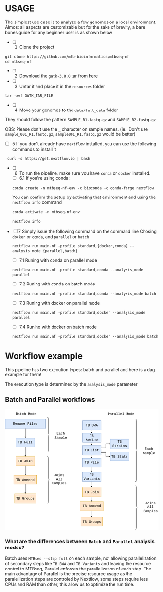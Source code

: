 # USAGE

The simplest use case is to analyze a few genomes on a local environment. Almost all aspects are customizable but for the sake of brevity, a bare bones guide for any beginner user is as shown below

- [ ] 1. Clone the project 

```shell
git clone https://github.com/mtb-bioinformatics/mtbseq-nf
cd mtbseq-nf
```

- [ ] 2. Download the  `gatk-3.8.0` tar from [here](https://console.cloud.google.com/storage/browser/_details/gatk-software/package-archive/gatk/GenomeAnalysisTK-3.8-0-ge9d806836.tar.bz2;tab=live_object)

- [ ] 3. Untar it and place it in the `resources` folder

```
tar -xvf GATK_TAR_FILE
```

- [ ] 4. Move your genomes to the `data/full_data` folder

They should follow the pattern `SAMPLE_R1.fastq.gz` and `SAMPLE_R2.fastq.gz`

OBS: Please don't use the `_` character on sample names. (ie.: Don't use `sample_001_R1.fastq.gz`, `sample001_R1.fastq.gz` would be better)

- [ ] 5 If you don't already have `nextflow` installed, you can use the following commands to install it 
```
 curl -s https://get.nextflow.io | bash
```

- [ ] 6. To run the pipeline, make sure you have `conda` or `docker` installed. 

  - [ ] 6.1 If you're using conda:

  ```shell
  conda create -n mtbseq-nf-env -c bioconda -c conda-forge nextflow 
  ```

  You can confirm the setup by activating that environment and using the `nextflow info`  command

  ```
  conda activate -n mtbseq-nf-env

  nextflow info 
  ```

- [ ] 7 Simply issue the following command on the command line
  Chosing `docker` or `conda`, and `parallel` or `batch` 
  ```
  nextflow run main.nf -profile standard,{docker,conda} --analysis_mode {parallel,batch}
  ```

  - [ ] 7.1 Runing with conda on parallel mode

  ```
  nextflow run main.nf -profile standard,conda --analysis_mode parallel
  ```

  - [ ] 7.2 Runing with conda on batch mode

  ```
  nextflow run main.nf -profile standard,conda --analysis_mode batch
  ```  

  - [ ] 7.3 Runing with docker on parallel mode

  ```
  nextflow run main.nf -profile standard,docker --analysis_mode parallel
  ```

  - [ ] 7.4 Runing with docker on batch mode
  
  ```
  nextflow run main.nf -profile standard,docker --analysis_mode batch
  ```

# Workflow example

This pipeline has two execution types: batch and parallel and here is a dag example for them!

The execution type is determined by the `analysis_mode` parameter

## Batch and Parallel workflows
![](./resources/mtbseq_nf_workflow.png)

### What are the differences between `Batch` and `Parallel` analysis modes?

Batch uses `MTBseq --step full` on each sample, not allowing parallelization of secondary steps like `TB BWA` and `TB Variants` and leaving the resource control to MTBseq,
Parallel enforces the parallelization of each step. The main advantage of Parallel is the precise resource usage as the paralellization steps are controled by Nextflow, some steps
require less CPUs and RAM than other, this allow us to optimize the run time.
